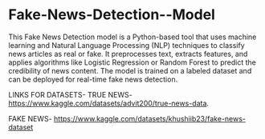 # Fake-News-Detection--Model
This Fake News Detection model is a Python-based tool that uses machine learning and Natural Language Processing (NLP) techniques to classify news articles as real or fake. It preprocesses text, extracts features, and applies algorithms like Logistic Regression or Random Forest to predict the credibility of news content. The model is trained on a labeled dataset and can be deployed for real-time fake news detection.

LINKS FOR DATASETS- 
TRUE NEWS- https://www.kaggle.com/datasets/advit200/true-news-data.

FAKE NEWS- https://www.kaggle.com/datasets/khushiib23/fake-news-dataset
